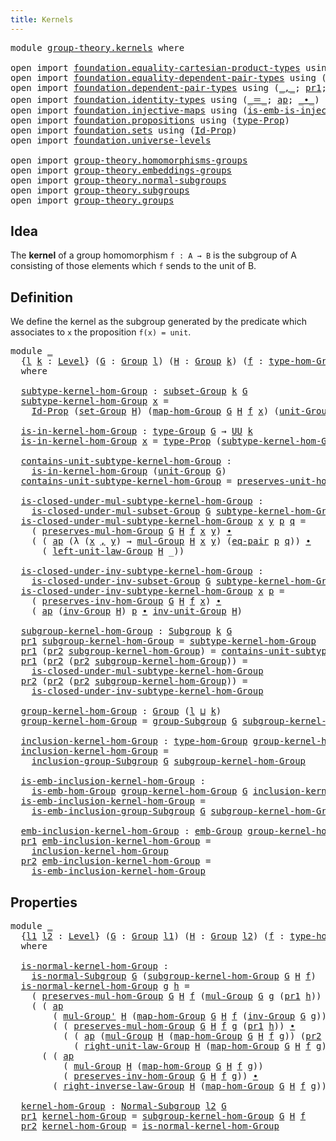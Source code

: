 ```yaml
---
title: Kernels
---
```


<pre class="Agda"><a id="33" class="Keyword">module</a> <a id="40" href="group-theory.kernels.html" class="Module">group-theory.kernels</a> <a id="61" class="Keyword">where</a>

<a id="68" class="Keyword">open</a> <a id="73" class="Keyword">import</a> <a id="80" href="foundation.equality-cartesian-product-types.html" class="Module">foundation.equality-cartesian-product-types</a> <a id="124" class="Keyword">using</a> <a id="130" class="Symbol">(</a><a id="131" href="foundation-core.equality-cartesian-product-types.html#1326" class="Function">eq-pair</a><a id="138" class="Symbol">)</a>
<a id="140" class="Keyword">open</a> <a id="145" class="Keyword">import</a> <a id="152" href="foundation.equality-dependent-pair-types.html" class="Module">foundation.equality-dependent-pair-types</a> <a id="193" class="Keyword">using</a> <a id="199" class="Symbol">(</a><a id="200" href="foundation-core.equality-dependent-pair-types.html#1278" class="Function">eq-pair-Σ</a><a id="209" class="Symbol">)</a>
<a id="211" class="Keyword">open</a> <a id="216" class="Keyword">import</a> <a id="223" href="foundation.dependent-pair-types.html" class="Module">foundation.dependent-pair-types</a> <a id="255" class="Keyword">using</a> <a id="261" class="Symbol">(</a><a id="262" href="foundation-core.dependent-pair-types.html#692" class="InductiveConstructor Operator">_,_</a><a id="265" class="Symbol">;</a> <a id="267" href="foundation-core.dependent-pair-types.html#605" class="Field">pr1</a><a id="270" class="Symbol">;</a> <a id="272" href="foundation-core.dependent-pair-types.html#617" class="Field">pr2</a><a id="275" class="Symbol">)</a>
<a id="277" class="Keyword">open</a> <a id="282" class="Keyword">import</a> <a id="289" href="foundation.identity-types.html" class="Module">foundation.identity-types</a> <a id="315" class="Keyword">using</a> <a id="321" class="Symbol">(</a><a id="322" href="foundation-core.identity-types.html#1865" class="Function Operator">_＝_</a><a id="325" class="Symbol">;</a> <a id="327" href="foundation-core.identity-types.html#4003" class="Function">ap</a><a id="329" class="Symbol">;</a> <a id="331" href="foundation-core.identity-types.html#2425" class="Function Operator">_∙_</a><a id="334" class="Symbol">)</a>
<a id="336" class="Keyword">open</a> <a id="341" class="Keyword">import</a> <a id="348" href="foundation.injective-maps.html" class="Module">foundation.injective-maps</a> <a id="374" class="Keyword">using</a> <a id="380" class="Symbol">(</a><a id="381" href="foundation.injective-maps.html#4132" class="Function">is-emb-is-injective&#39;</a><a id="401" class="Symbol">)</a>
<a id="403" class="Keyword">open</a> <a id="408" class="Keyword">import</a> <a id="415" href="foundation.propositions.html" class="Module">foundation.propositions</a> <a id="439" class="Keyword">using</a> <a id="445" class="Symbol">(</a><a id="446" href="foundation-core.propositions.html#1495" class="Function">type-Prop</a><a id="455" class="Symbol">)</a>
<a id="457" class="Keyword">open</a> <a id="462" class="Keyword">import</a> <a id="469" href="foundation.sets.html" class="Module">foundation.sets</a> <a id="485" class="Keyword">using</a> <a id="491" class="Symbol">(</a><a id="492" href="foundation-core.sets.html#1420" class="Function">Id-Prop</a><a id="499" class="Symbol">)</a>
<a id="501" class="Keyword">open</a> <a id="506" class="Keyword">import</a> <a id="513" href="foundation.universe-levels.html" class="Module">foundation.universe-levels</a>

<a id="541" class="Keyword">open</a> <a id="546" class="Keyword">import</a> <a id="553" href="group-theory.homomorphisms-groups.html" class="Module">group-theory.homomorphisms-groups</a>
<a id="587" class="Keyword">open</a> <a id="592" class="Keyword">import</a> <a id="599" href="group-theory.embeddings-groups.html" class="Module">group-theory.embeddings-groups</a>
<a id="630" class="Keyword">open</a> <a id="635" class="Keyword">import</a> <a id="642" href="group-theory.normal-subgroups.html" class="Module">group-theory.normal-subgroups</a>
<a id="672" class="Keyword">open</a> <a id="677" class="Keyword">import</a> <a id="684" href="group-theory.subgroups.html" class="Module">group-theory.subgroups</a>
<a id="707" class="Keyword">open</a> <a id="712" class="Keyword">import</a> <a id="719" href="group-theory.groups.html" class="Module">group-theory.groups</a>
</pre>
## Idea

The **kernel** of a group homomorphism `f : A → B` is the subgroup of A consisting of those elements which `f` sends to the unit of B.

## Definition

We define the kernel as the subgroup generated by the predicate which associates to `x` the proposition `f(x) = unit`.

<pre class="Agda"><a id="1032" class="Keyword">module</a> <a id="1039" href="group-theory.kernels.html#1039" class="Module">_</a>
  <a id="1043" class="Symbol">{</a><a id="1044" href="group-theory.kernels.html#1044" class="Bound">l</a> <a id="1046" href="group-theory.kernels.html#1046" class="Bound">k</a> <a id="1048" class="Symbol">:</a> <a id="1050" href="Agda.Primitive.html#597" class="Postulate">Level</a><a id="1055" class="Symbol">}</a> <a id="1057" class="Symbol">(</a><a id="1058" href="group-theory.kernels.html#1058" class="Bound">G</a> <a id="1060" class="Symbol">:</a> <a id="1062" href="group-theory.groups.html#2650" class="Function">Group</a> <a id="1068" href="group-theory.kernels.html#1044" class="Bound">l</a><a id="1069" class="Symbol">)</a> <a id="1071" class="Symbol">(</a><a id="1072" href="group-theory.kernels.html#1072" class="Bound">H</a> <a id="1074" class="Symbol">:</a> <a id="1076" href="group-theory.groups.html#2650" class="Function">Group</a> <a id="1082" href="group-theory.kernels.html#1046" class="Bound">k</a><a id="1083" class="Symbol">)</a> <a id="1085" class="Symbol">(</a><a id="1086" href="group-theory.kernels.html#1086" class="Bound">f</a> <a id="1088" class="Symbol">:</a> <a id="1090" href="group-theory.homomorphisms-groups.html#1635" class="Function">type-hom-Group</a> <a id="1105" href="group-theory.kernels.html#1058" class="Bound">G</a> <a id="1107" href="group-theory.kernels.html#1072" class="Bound">H</a><a id="1108" class="Symbol">)</a>
  <a id="1112" class="Keyword">where</a>

  <a id="1121" href="group-theory.kernels.html#1121" class="Function">subtype-kernel-hom-Group</a> <a id="1146" class="Symbol">:</a> <a id="1148" href="group-theory.subgroups.html#2120" class="Function">subset-Group</a> <a id="1161" href="group-theory.kernels.html#1046" class="Bound">k</a> <a id="1163" href="group-theory.kernels.html#1058" class="Bound">G</a>
  <a id="1167" href="group-theory.kernels.html#1121" class="Function">subtype-kernel-hom-Group</a> <a id="1192" href="group-theory.kernels.html#1192" class="Bound">x</a> <a id="1194" class="Symbol">=</a>
    <a id="1200" href="foundation-core.sets.html#1420" class="Function">Id-Prop</a> <a id="1208" class="Symbol">(</a><a id="1209" href="group-theory.groups.html#2833" class="Function">set-Group</a> <a id="1219" href="group-theory.kernels.html#1072" class="Bound">H</a><a id="1220" class="Symbol">)</a> <a id="1222" class="Symbol">(</a><a id="1223" href="group-theory.homomorphisms-groups.html#1764" class="Function">map-hom-Group</a> <a id="1237" href="group-theory.kernels.html#1058" class="Bound">G</a> <a id="1239" href="group-theory.kernels.html#1072" class="Bound">H</a> <a id="1241" href="group-theory.kernels.html#1086" class="Bound">f</a> <a id="1243" href="group-theory.kernels.html#1192" class="Bound">x</a><a id="1244" class="Symbol">)</a> <a id="1246" class="Symbol">(</a><a id="1247" href="group-theory.groups.html#3937" class="Function">unit-Group</a> <a id="1258" href="group-theory.kernels.html#1072" class="Bound">H</a><a id="1259" class="Symbol">)</a>

  <a id="1264" href="group-theory.kernels.html#1264" class="Function">is-in-kernel-hom-Group</a> <a id="1287" class="Symbol">:</a> <a id="1289" href="group-theory.groups.html#2893" class="Function">type-Group</a> <a id="1300" href="group-theory.kernels.html#1058" class="Bound">G</a> <a id="1302" class="Symbol">→</a> <a id="1304" href="foundation-core.universe-levels.html#235" class="Primitive">UU</a> <a id="1307" href="group-theory.kernels.html#1046" class="Bound">k</a>
  <a id="1311" href="group-theory.kernels.html#1264" class="Function">is-in-kernel-hom-Group</a> <a id="1334" href="group-theory.kernels.html#1334" class="Bound">x</a> <a id="1336" class="Symbol">=</a> <a id="1338" href="foundation-core.propositions.html#1495" class="Function">type-Prop</a> <a id="1348" class="Symbol">(</a><a id="1349" href="group-theory.kernels.html#1121" class="Function">subtype-kernel-hom-Group</a> <a id="1374" href="group-theory.kernels.html#1334" class="Bound">x</a><a id="1375" class="Symbol">)</a>

  <a id="1380" href="group-theory.kernels.html#1380" class="Function">contains-unit-subtype-kernel-hom-Group</a> <a id="1419" class="Symbol">:</a>
    <a id="1425" href="group-theory.kernels.html#1264" class="Function">is-in-kernel-hom-Group</a> <a id="1448" class="Symbol">(</a><a id="1449" href="group-theory.groups.html#3937" class="Function">unit-Group</a> <a id="1460" href="group-theory.kernels.html#1058" class="Bound">G</a><a id="1461" class="Symbol">)</a>
  <a id="1465" href="group-theory.kernels.html#1380" class="Function">contains-unit-subtype-kernel-hom-Group</a> <a id="1504" class="Symbol">=</a> <a id="1506" href="group-theory.homomorphisms-groups.html#5817" class="Function">preserves-unit-hom-Group</a> <a id="1531" href="group-theory.kernels.html#1058" class="Bound">G</a> <a id="1533" href="group-theory.kernels.html#1072" class="Bound">H</a> <a id="1535" href="group-theory.kernels.html#1086" class="Bound">f</a>

  <a id="1540" href="group-theory.kernels.html#1540" class="Function">is-closed-under-mul-subtype-kernel-hom-Group</a> <a id="1585" class="Symbol">:</a>
    <a id="1591" href="group-theory.subgroups.html#3153" class="Function">is-closed-under-mul-subset-Group</a> <a id="1624" href="group-theory.kernels.html#1058" class="Bound">G</a> <a id="1626" href="group-theory.kernels.html#1121" class="Function">subtype-kernel-hom-Group</a>
  <a id="1653" href="group-theory.kernels.html#1540" class="Function">is-closed-under-mul-subtype-kernel-hom-Group</a> <a id="1698" href="group-theory.kernels.html#1698" class="Bound">x</a> <a id="1700" href="group-theory.kernels.html#1700" class="Bound">y</a> <a id="1702" href="group-theory.kernels.html#1702" class="Bound">p</a> <a id="1704" href="group-theory.kernels.html#1704" class="Bound">q</a> <a id="1706" class="Symbol">=</a>
    <a id="1712" class="Symbol">(</a> <a id="1714" href="group-theory.homomorphisms-groups.html#1850" class="Function">preserves-mul-hom-Group</a> <a id="1738" href="group-theory.kernels.html#1058" class="Bound">G</a> <a id="1740" href="group-theory.kernels.html#1072" class="Bound">H</a> <a id="1742" href="group-theory.kernels.html#1086" class="Bound">f</a> <a id="1744" href="group-theory.kernels.html#1698" class="Bound">x</a> <a id="1746" href="group-theory.kernels.html#1700" class="Bound">y</a><a id="1747" class="Symbol">)</a> <a id="1749" href="foundation-core.identity-types.html#2425" class="Function Operator">∙</a>
    <a id="1755" class="Symbol">(</a> <a id="1757" class="Symbol">(</a> <a id="1759" href="foundation-core.identity-types.html#4003" class="Function">ap</a> <a id="1762" class="Symbol">(λ</a> <a id="1765" class="Symbol">(</a><a id="1766" href="group-theory.kernels.html#1766" class="Bound">x</a> <a id="1768" href="foundation-core.dependent-pair-types.html#692" class="InductiveConstructor Operator">,</a> <a id="1770" href="group-theory.kernels.html#1770" class="Bound">y</a><a id="1771" class="Symbol">)</a> <a id="1773" class="Symbol">→</a> <a id="1775" href="group-theory.groups.html#3138" class="Function">mul-Group</a> <a id="1785" href="group-theory.kernels.html#1072" class="Bound">H</a> <a id="1787" href="group-theory.kernels.html#1766" class="Bound">x</a> <a id="1789" href="group-theory.kernels.html#1770" class="Bound">y</a><a id="1790" class="Symbol">)</a> <a id="1792" class="Symbol">(</a><a id="1793" href="foundation-core.equality-cartesian-product-types.html#1326" class="Function">eq-pair</a> <a id="1801" href="group-theory.kernels.html#1702" class="Bound">p</a> <a id="1803" href="group-theory.kernels.html#1704" class="Bound">q</a><a id="1804" class="Symbol">))</a> <a id="1807" href="foundation-core.identity-types.html#2425" class="Function Operator">∙</a>
      <a id="1815" class="Symbol">(</a> <a id="1817" href="group-theory.groups.html#4354" class="Function">left-unit-law-Group</a> <a id="1837" href="group-theory.kernels.html#1072" class="Bound">H</a> <a id="1839" class="Symbol">_))</a>

  <a id="1846" href="group-theory.kernels.html#1846" class="Function">is-closed-under-inv-subtype-kernel-hom-Group</a> <a id="1891" class="Symbol">:</a>
    <a id="1897" href="group-theory.subgroups.html#3675" class="Function">is-closed-under-inv-subset-Group</a> <a id="1930" href="group-theory.kernels.html#1058" class="Bound">G</a> <a id="1932" href="group-theory.kernels.html#1121" class="Function">subtype-kernel-hom-Group</a>
  <a id="1959" href="group-theory.kernels.html#1846" class="Function">is-closed-under-inv-subtype-kernel-hom-Group</a> <a id="2004" href="group-theory.kernels.html#2004" class="Bound">x</a> <a id="2006" href="group-theory.kernels.html#2006" class="Bound">p</a> <a id="2008" class="Symbol">=</a>
    <a id="2014" class="Symbol">(</a> <a id="2016" href="group-theory.homomorphisms-groups.html#7330" class="Function">preserves-inv-hom-Group</a> <a id="2040" href="group-theory.kernels.html#1058" class="Bound">G</a> <a id="2042" href="group-theory.kernels.html#1072" class="Bound">H</a> <a id="2044" href="group-theory.kernels.html#1086" class="Bound">f</a> <a id="2046" href="group-theory.kernels.html#2004" class="Bound">x</a><a id="2047" class="Symbol">)</a> <a id="2049" href="foundation-core.identity-types.html#2425" class="Function Operator">∙</a>
    <a id="2055" class="Symbol">(</a> <a id="2057" href="foundation-core.identity-types.html#4003" class="Function">ap</a> <a id="2060" class="Symbol">(</a><a id="2061" href="group-theory.groups.html#4841" class="Function">inv-Group</a> <a id="2071" href="group-theory.kernels.html#1072" class="Bound">H</a><a id="2072" class="Symbol">)</a> <a id="2074" href="group-theory.kernels.html#2006" class="Bound">p</a> <a id="2076" href="foundation-core.identity-types.html#2425" class="Function Operator">∙</a> <a id="2078" href="group-theory.groups.html#5221" class="Function">inv-unit-Group</a> <a id="2093" href="group-theory.kernels.html#1072" class="Bound">H</a><a id="2094" class="Symbol">)</a>

  <a id="2099" href="group-theory.kernels.html#2099" class="Function">subgroup-kernel-hom-Group</a> <a id="2125" class="Symbol">:</a> <a id="2127" href="group-theory.subgroups.html#4540" class="Function">Subgroup</a> <a id="2136" href="group-theory.kernels.html#1046" class="Bound">k</a> <a id="2138" href="group-theory.kernels.html#1058" class="Bound">G</a>
  <a id="2142" href="foundation-core.dependent-pair-types.html#605" class="Field">pr1</a> <a id="2146" href="group-theory.kernels.html#2099" class="Function">subgroup-kernel-hom-Group</a> <a id="2172" class="Symbol">=</a> <a id="2174" href="group-theory.kernels.html#1121" class="Function">subtype-kernel-hom-Group</a>
  <a id="2201" href="foundation-core.dependent-pair-types.html#605" class="Field">pr1</a> <a id="2205" class="Symbol">(</a><a id="2206" href="foundation-core.dependent-pair-types.html#617" class="Field">pr2</a> <a id="2210" href="group-theory.kernels.html#2099" class="Function">subgroup-kernel-hom-Group</a><a id="2235" class="Symbol">)</a> <a id="2237" class="Symbol">=</a> <a id="2239" href="group-theory.kernels.html#1380" class="Function">contains-unit-subtype-kernel-hom-Group</a>
  <a id="2280" href="foundation-core.dependent-pair-types.html#605" class="Field">pr1</a> <a id="2284" class="Symbol">(</a><a id="2285" href="foundation-core.dependent-pair-types.html#617" class="Field">pr2</a> <a id="2289" class="Symbol">(</a><a id="2290" href="foundation-core.dependent-pair-types.html#617" class="Field">pr2</a> <a id="2294" href="group-theory.kernels.html#2099" class="Function">subgroup-kernel-hom-Group</a><a id="2319" class="Symbol">))</a> <a id="2322" class="Symbol">=</a>
    <a id="2328" href="group-theory.kernels.html#1540" class="Function">is-closed-under-mul-subtype-kernel-hom-Group</a>
  <a id="2375" href="foundation-core.dependent-pair-types.html#617" class="Field">pr2</a> <a id="2379" class="Symbol">(</a><a id="2380" href="foundation-core.dependent-pair-types.html#617" class="Field">pr2</a> <a id="2384" class="Symbol">(</a><a id="2385" href="foundation-core.dependent-pair-types.html#617" class="Field">pr2</a> <a id="2389" href="group-theory.kernels.html#2099" class="Function">subgroup-kernel-hom-Group</a><a id="2414" class="Symbol">))</a> <a id="2417" class="Symbol">=</a>
    <a id="2423" href="group-theory.kernels.html#1846" class="Function">is-closed-under-inv-subtype-kernel-hom-Group</a>

  <a id="2471" href="group-theory.kernels.html#2471" class="Function">group-kernel-hom-Group</a> <a id="2494" class="Symbol">:</a> <a id="2496" href="group-theory.groups.html#2650" class="Function">Group</a> <a id="2502" class="Symbol">(</a><a id="2503" href="group-theory.kernels.html#1044" class="Bound">l</a> <a id="2505" href="Agda.Primitive.html#810" class="Primitive Operator">⊔</a> <a id="2507" href="group-theory.kernels.html#1046" class="Bound">k</a><a id="2508" class="Symbol">)</a>
  <a id="2512" href="group-theory.kernels.html#2471" class="Function">group-kernel-hom-Group</a> <a id="2535" class="Symbol">=</a> <a id="2537" href="group-theory.subgroups.html#9352" class="Function">group-Subgroup</a> <a id="2552" href="group-theory.kernels.html#1058" class="Bound">G</a> <a id="2554" href="group-theory.kernels.html#2099" class="Function">subgroup-kernel-hom-Group</a>

  <a id="2583" href="group-theory.kernels.html#2583" class="Function">inclusion-kernel-hom-Group</a> <a id="2610" class="Symbol">:</a> <a id="2612" href="group-theory.homomorphisms-groups.html#1635" class="Function">type-hom-Group</a> <a id="2627" href="group-theory.kernels.html#2471" class="Function">group-kernel-hom-Group</a> <a id="2650" href="group-theory.kernels.html#1058" class="Bound">G</a>
  <a id="2654" href="group-theory.kernels.html#2583" class="Function">inclusion-kernel-hom-Group</a> <a id="2681" class="Symbol">=</a>
    <a id="2687" href="group-theory.subgroups.html#10607" class="Function">inclusion-group-Subgroup</a> <a id="2712" href="group-theory.kernels.html#1058" class="Bound">G</a> <a id="2714" href="group-theory.kernels.html#2099" class="Function">subgroup-kernel-hom-Group</a>

  <a id="2743" href="group-theory.kernels.html#2743" class="Function">is-emb-inclusion-kernel-hom-Group</a> <a id="2777" class="Symbol">:</a>
    <a id="2783" href="group-theory.embeddings-groups.html#823" class="Function">is-emb-hom-Group</a> <a id="2800" href="group-theory.kernels.html#2471" class="Function">group-kernel-hom-Group</a> <a id="2823" href="group-theory.kernels.html#1058" class="Bound">G</a> <a id="2825" href="group-theory.kernels.html#2583" class="Function">inclusion-kernel-hom-Group</a>
  <a id="2854" href="group-theory.kernels.html#2743" class="Function">is-emb-inclusion-kernel-hom-Group</a> <a id="2888" class="Symbol">=</a>
    <a id="2894" href="group-theory.subgroups.html#6771" class="Function">is-emb-inclusion-group-Subgroup</a> <a id="2926" href="group-theory.kernels.html#1058" class="Bound">G</a> <a id="2928" href="group-theory.kernels.html#2099" class="Function">subgroup-kernel-hom-Group</a>

  <a id="2957" href="group-theory.kernels.html#2957" class="Function">emb-inclusion-kernel-hom-Group</a> <a id="2988" class="Symbol">:</a> <a id="2990" href="group-theory.embeddings-groups.html#933" class="Function">emb-Group</a> <a id="3000" href="group-theory.kernels.html#2471" class="Function">group-kernel-hom-Group</a> <a id="3023" href="group-theory.kernels.html#1058" class="Bound">G</a>
  <a id="3027" href="foundation-core.dependent-pair-types.html#605" class="Field">pr1</a> <a id="3031" href="group-theory.kernels.html#2957" class="Function">emb-inclusion-kernel-hom-Group</a> <a id="3062" class="Symbol">=</a>
    <a id="3068" href="group-theory.kernels.html#2583" class="Function">inclusion-kernel-hom-Group</a>
  <a id="3097" href="foundation-core.dependent-pair-types.html#617" class="Field">pr2</a> <a id="3101" href="group-theory.kernels.html#2957" class="Function">emb-inclusion-kernel-hom-Group</a> <a id="3132" class="Symbol">=</a>
    <a id="3138" href="group-theory.kernels.html#2743" class="Function">is-emb-inclusion-kernel-hom-Group</a>
</pre>
## Properties

<pre class="Agda"><a id="3200" class="Keyword">module</a> <a id="3207" href="group-theory.kernels.html#3207" class="Module">_</a>
  <a id="3211" class="Symbol">{</a><a id="3212" href="group-theory.kernels.html#3212" class="Bound">l1</a> <a id="3215" href="group-theory.kernels.html#3215" class="Bound">l2</a> <a id="3218" class="Symbol">:</a> <a id="3220" href="Agda.Primitive.html#597" class="Postulate">Level</a><a id="3225" class="Symbol">}</a> <a id="3227" class="Symbol">(</a><a id="3228" href="group-theory.kernels.html#3228" class="Bound">G</a> <a id="3230" class="Symbol">:</a> <a id="3232" href="group-theory.groups.html#2650" class="Function">Group</a> <a id="3238" href="group-theory.kernels.html#3212" class="Bound">l1</a><a id="3240" class="Symbol">)</a> <a id="3242" class="Symbol">(</a><a id="3243" href="group-theory.kernels.html#3243" class="Bound">H</a> <a id="3245" class="Symbol">:</a> <a id="3247" href="group-theory.groups.html#2650" class="Function">Group</a> <a id="3253" href="group-theory.kernels.html#3215" class="Bound">l2</a><a id="3255" class="Symbol">)</a> <a id="3257" class="Symbol">(</a><a id="3258" href="group-theory.kernels.html#3258" class="Bound">f</a> <a id="3260" class="Symbol">:</a> <a id="3262" href="group-theory.homomorphisms-groups.html#1635" class="Function">type-hom-Group</a> <a id="3277" href="group-theory.kernels.html#3228" class="Bound">G</a> <a id="3279" href="group-theory.kernels.html#3243" class="Bound">H</a><a id="3280" class="Symbol">)</a>
  <a id="3284" class="Keyword">where</a>
  
  <a id="3295" href="group-theory.kernels.html#3295" class="Function">is-normal-kernel-hom-Group</a> <a id="3322" class="Symbol">:</a>
    <a id="3328" href="group-theory.normal-subgroups.html#1107" class="Function">is-normal-Subgroup</a> <a id="3347" href="group-theory.kernels.html#3228" class="Bound">G</a> <a id="3349" class="Symbol">(</a><a id="3350" href="group-theory.kernels.html#2099" class="Function">subgroup-kernel-hom-Group</a> <a id="3376" href="group-theory.kernels.html#3228" class="Bound">G</a> <a id="3378" href="group-theory.kernels.html#3243" class="Bound">H</a> <a id="3380" href="group-theory.kernels.html#3258" class="Bound">f</a><a id="3381" class="Symbol">)</a>
  <a id="3385" href="group-theory.kernels.html#3295" class="Function">is-normal-kernel-hom-Group</a> <a id="3412" href="group-theory.kernels.html#3412" class="Bound">g</a> <a id="3414" href="group-theory.kernels.html#3414" class="Bound">h</a> <a id="3416" class="Symbol">=</a>
    <a id="3422" class="Symbol">(</a> <a id="3424" href="group-theory.homomorphisms-groups.html#1850" class="Function">preserves-mul-hom-Group</a> <a id="3448" href="group-theory.kernels.html#3228" class="Bound">G</a> <a id="3450" href="group-theory.kernels.html#3243" class="Bound">H</a> <a id="3452" href="group-theory.kernels.html#3258" class="Bound">f</a> <a id="3454" class="Symbol">(</a><a id="3455" href="group-theory.groups.html#3138" class="Function">mul-Group</a> <a id="3465" href="group-theory.kernels.html#3228" class="Bound">G</a> <a id="3467" href="group-theory.kernels.html#3412" class="Bound">g</a> <a id="3469" class="Symbol">(</a><a id="3470" href="foundation-core.dependent-pair-types.html#605" class="Field">pr1</a> <a id="3474" href="group-theory.kernels.html#3414" class="Bound">h</a><a id="3475" class="Symbol">))</a> <a id="3478" class="Symbol">(</a><a id="3479" href="group-theory.groups.html#4841" class="Function">inv-Group</a> <a id="3489" href="group-theory.kernels.html#3228" class="Bound">G</a> <a id="3491" href="group-theory.kernels.html#3412" class="Bound">g</a><a id="3492" class="Symbol">))</a> <a id="3495" href="foundation-core.identity-types.html#2425" class="Function Operator">∙</a>
    <a id="3501" class="Symbol">(</a> <a id="3503" class="Symbol">(</a> <a id="3505" href="foundation-core.identity-types.html#4003" class="Function">ap</a>
        <a id="3516" class="Symbol">(</a> <a id="3518" href="group-theory.groups.html#3399" class="Function">mul-Group&#39;</a> <a id="3529" href="group-theory.kernels.html#3243" class="Bound">H</a> <a id="3531" class="Symbol">(</a><a id="3532" href="group-theory.homomorphisms-groups.html#1764" class="Function">map-hom-Group</a> <a id="3546" href="group-theory.kernels.html#3228" class="Bound">G</a> <a id="3548" href="group-theory.kernels.html#3243" class="Bound">H</a> <a id="3550" href="group-theory.kernels.html#3258" class="Bound">f</a> <a id="3552" class="Symbol">(</a><a id="3553" href="group-theory.groups.html#4841" class="Function">inv-Group</a> <a id="3563" href="group-theory.kernels.html#3228" class="Bound">G</a> <a id="3565" href="group-theory.kernels.html#3412" class="Bound">g</a><a id="3566" class="Symbol">)))</a>
        <a id="3578" class="Symbol">(</a> <a id="3580" class="Symbol">(</a> <a id="3582" href="group-theory.homomorphisms-groups.html#1850" class="Function">preserves-mul-hom-Group</a> <a id="3606" href="group-theory.kernels.html#3228" class="Bound">G</a> <a id="3608" href="group-theory.kernels.html#3243" class="Bound">H</a> <a id="3610" href="group-theory.kernels.html#3258" class="Bound">f</a> <a id="3612" href="group-theory.kernels.html#3412" class="Bound">g</a> <a id="3614" class="Symbol">(</a><a id="3615" href="foundation-core.dependent-pair-types.html#605" class="Field">pr1</a> <a id="3619" href="group-theory.kernels.html#3414" class="Bound">h</a><a id="3620" class="Symbol">))</a> <a id="3623" href="foundation-core.identity-types.html#2425" class="Function Operator">∙</a>
          <a id="3635" class="Symbol">(</a> <a id="3637" class="Symbol">(</a> <a id="3639" href="foundation-core.identity-types.html#4003" class="Function">ap</a> <a id="3642" class="Symbol">(</a><a id="3643" href="group-theory.groups.html#3138" class="Function">mul-Group</a> <a id="3653" href="group-theory.kernels.html#3243" class="Bound">H</a> <a id="3655" class="Symbol">(</a><a id="3656" href="group-theory.homomorphisms-groups.html#1764" class="Function">map-hom-Group</a> <a id="3670" href="group-theory.kernels.html#3228" class="Bound">G</a> <a id="3672" href="group-theory.kernels.html#3243" class="Bound">H</a> <a id="3674" href="group-theory.kernels.html#3258" class="Bound">f</a> <a id="3676" href="group-theory.kernels.html#3412" class="Bound">g</a><a id="3677" class="Symbol">))</a> <a id="3680" class="Symbol">(</a><a id="3681" href="foundation-core.dependent-pair-types.html#617" class="Field">pr2</a> <a id="3685" href="group-theory.kernels.html#3414" class="Bound">h</a><a id="3686" class="Symbol">))</a> <a id="3689" href="foundation-core.identity-types.html#2425" class="Function Operator">∙</a>
            <a id="3703" class="Symbol">(</a> <a id="3705" href="group-theory.groups.html#4484" class="Function">right-unit-law-Group</a> <a id="3726" href="group-theory.kernels.html#3243" class="Bound">H</a> <a id="3728" class="Symbol">(</a><a id="3729" href="group-theory.homomorphisms-groups.html#1764" class="Function">map-hom-Group</a> <a id="3743" href="group-theory.kernels.html#3228" class="Bound">G</a> <a id="3745" href="group-theory.kernels.html#3243" class="Bound">H</a> <a id="3747" href="group-theory.kernels.html#3258" class="Bound">f</a> <a id="3749" href="group-theory.kernels.html#3412" class="Bound">g</a><a id="3750" class="Symbol">)))))</a> <a id="3756" href="foundation-core.identity-types.html#2425" class="Function Operator">∙</a>
      <a id="3764" class="Symbol">(</a> <a id="3766" class="Symbol">(</a> <a id="3768" href="foundation-core.identity-types.html#4003" class="Function">ap</a>
          <a id="3781" class="Symbol">(</a> <a id="3783" href="group-theory.groups.html#3138" class="Function">mul-Group</a> <a id="3793" href="group-theory.kernels.html#3243" class="Bound">H</a> <a id="3795" class="Symbol">(</a><a id="3796" href="group-theory.homomorphisms-groups.html#1764" class="Function">map-hom-Group</a> <a id="3810" href="group-theory.kernels.html#3228" class="Bound">G</a> <a id="3812" href="group-theory.kernels.html#3243" class="Bound">H</a> <a id="3814" href="group-theory.kernels.html#3258" class="Bound">f</a> <a id="3816" href="group-theory.kernels.html#3412" class="Bound">g</a><a id="3817" class="Symbol">))</a>
          <a id="3830" class="Symbol">(</a> <a id="3832" href="group-theory.homomorphisms-groups.html#7330" class="Function">preserves-inv-hom-Group</a> <a id="3856" href="group-theory.kernels.html#3228" class="Bound">G</a> <a id="3858" href="group-theory.kernels.html#3243" class="Bound">H</a> <a id="3860" href="group-theory.kernels.html#3258" class="Bound">f</a> <a id="3862" href="group-theory.kernels.html#3412" class="Bound">g</a><a id="3863" class="Symbol">))</a> <a id="3866" href="foundation-core.identity-types.html#2425" class="Function Operator">∙</a>
        <a id="3876" class="Symbol">(</a> <a id="3878" href="group-theory.groups.html#5070" class="Function">right-inverse-law-Group</a> <a id="3902" href="group-theory.kernels.html#3243" class="Bound">H</a> <a id="3904" class="Symbol">(</a><a id="3905" href="group-theory.homomorphisms-groups.html#1764" class="Function">map-hom-Group</a> <a id="3919" href="group-theory.kernels.html#3228" class="Bound">G</a> <a id="3921" href="group-theory.kernels.html#3243" class="Bound">H</a> <a id="3923" href="group-theory.kernels.html#3258" class="Bound">f</a> <a id="3925" href="group-theory.kernels.html#3412" class="Bound">g</a><a id="3926" class="Symbol">))))</a>

  <a id="3934" href="group-theory.kernels.html#3934" class="Function">kernel-hom-Group</a> <a id="3951" class="Symbol">:</a> <a id="3953" href="group-theory.normal-subgroups.html#1463" class="Function">Normal-Subgroup</a> <a id="3969" href="group-theory.kernels.html#3215" class="Bound">l2</a> <a id="3972" href="group-theory.kernels.html#3228" class="Bound">G</a>
  <a id="3976" href="foundation-core.dependent-pair-types.html#605" class="Field">pr1</a> <a id="3980" href="group-theory.kernels.html#3934" class="Function">kernel-hom-Group</a> <a id="3997" class="Symbol">=</a> <a id="3999" href="group-theory.kernels.html#2099" class="Function">subgroup-kernel-hom-Group</a> <a id="4025" href="group-theory.kernels.html#3228" class="Bound">G</a> <a id="4027" href="group-theory.kernels.html#3243" class="Bound">H</a> <a id="4029" href="group-theory.kernels.html#3258" class="Bound">f</a>
  <a id="4033" href="foundation-core.dependent-pair-types.html#617" class="Field">pr2</a> <a id="4037" href="group-theory.kernels.html#3934" class="Function">kernel-hom-Group</a> <a id="4054" class="Symbol">=</a> <a id="4056" href="group-theory.kernels.html#3295" class="Function">is-normal-kernel-hom-Group</a>
</pre>